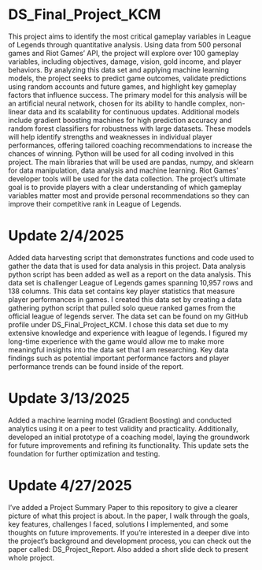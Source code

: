 # DS_Final_Project_KCM
This project aims to identify the most critical gameplay variables in League of Legends through quantitative analysis. Using data from 500 personal games and Riot Games’ API, the project will explore over 100 gameplay variables, including objectives, damage, vision, gold income, and player behaviors. By analyzing this data set and applying machine learning models, the project seeks to predict game outcomes, validate predictions using random accounts and future games, and highlight key gameplay factors that influence success.
The primary model for this analysis will be an artificial neural network, chosen for its ability to handle complex, non-linear data and its scalability for continuous updates. Additional models include gradient boosting machines for high prediction accuracy and random forest classifiers for robustness with large datasets. These models will help identify strengths and weaknesses in individual player performances, offering tailored coaching recommendations to increase the chances of winning.
Python will be used for all coding involved in this project. The main libraries that will be used are pandas, numpy, and sklearn for data manipulation, data analysis and machine learning. Riot Games’ developer tools will be used for the data collection. The project’s ultimate goal is to provide players with a clear understanding of which gameplay variables matter most and provide personal recommendations so they can improve their competitive rank in League of Legends.

# Update 2/4/2025
Added data harvesting script that demonstrates functions and code used to gather the data that is used for data analysis in this project. Data analysis python script has been added as well as a report on the data analysis. This data set is challenger League of Legends games spanning 10,957 rows and 138 columns. This data set contains key player statistics that measure player performances in games. I created this data set by creating a data gathering python script that pulled solo queue ranked games from the official league of legends server. The data set can be found on my GitHub profile under DS_Final_Project_KCM. I chose this data set due to my extensive knowledge and experience with league of legends. I figured my long-time experience with the game would allow me to make more meaningful insights into the data set that I am researching. Key data findings such as potential important performance factors and player performance trends can be found inside of the report.

# Update 3/13/2025
Added a machine learning model (Gradient Boosting) and conducted analytics using it on a peer to test validity and practicality. Additionally, developed an initial prototype of a coaching model, laying the groundwork for future improvements and refining its functionality. This update sets the foundation for further optimization and testing.

# Update 4/27/2025
I’ve added a Project Summary Paper to this repository to give a clearer picture of what this project is about. In the paper, I walk through the goals, key features, challenges I faced, solutions I implemented, and some thoughts on future improvements. If you’re interested in a deeper dive into the project’s background and development process, you can check out the paper called: DS_Project_Report. Also added a short slide deck to present whole project.
